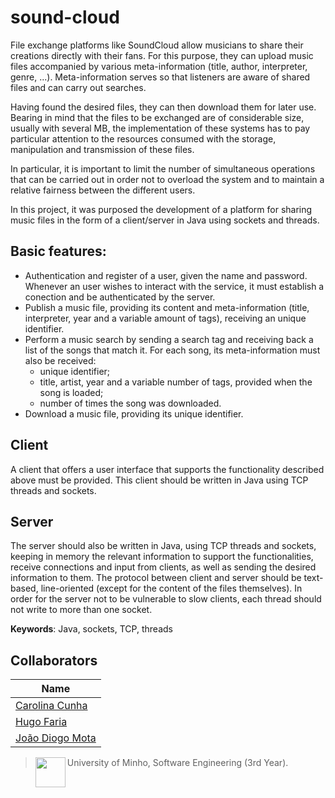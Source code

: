 # sound-cloud

File exchange platforms like SoundCloud allow musicians to share their creations directly with their fans. For this purpose, they can upload music files accompanied by various meta-information (title, author, interpreter, genre, ...). Meta-information serves so that listeners are aware of shared files and can carry out searches. 

Having found the desired files, they can then download them for later use.
Bearing in mind that the files to be exchanged are of considerable size, usually with several MB, the implementation of these systems has to pay particular attention to the resources consumed with the storage, manipulation and transmission of these files. 

In particular, it is important to limit the number of simultaneous operations that can be carried out in order not to overload the system and to maintain a relative fairness between the different users.

In this project, it was purposed the development of a platform for sharing music files in the form of a client/server in Java using sockets and threads. 

## Basic features: 
* Authentication and register of a user, given the name and password. Whenever an user wishes to interact with the service, it must establish a conection and be authenticated by the server.
* Publish a music file, providing its content and meta-information (title, interpreter, year and a variable amount of tags), receiving an unique identifier.
* Perform a music search by sending a search tag and receiving back a list of the songs that match it. For each song, its meta-information must also be received:
   - unique identifier;
   - title, artist, year and a variable number of tags, provided when the song is loaded;
   - number of times the song was downloaded.
* Download a music file, providing its unique identifier. 

## Client
A client that offers a user interface that supports the functionality described above must be provided. 
This client should be written in Java using TCP threads and sockets.

## Server
The server should also be written in Java, using TCP threads and sockets, keeping in memory the relevant information to support the functionalities, receive connections and input from clients, as well as sending the desired information to them. 
The protocol between client and server should be text-based, line-oriented (except for the content of the files themselves). In order for the server not to be vulnerable to slow clients, each thread should not write to more than one socket. 

__Keywords__: Java, sockets, TCP, threads


## Collaborators

| Name            	|
|-----------------	|
| [Carolina Cunha](https://github.com/13caroline)  	|
| [Hugo Faria](https://github.com/KHiro13)      	|
| [João Diogo Mota](https://github.com/JoaoDiogoMota) 	|

> <img src="https://seeklogo.com/images/U/Universidade_do_Minho-logo-CB2F98451C-seeklogo.com.png" align="left" height="48" width="48" > University of Minho, Software Engineering (3rd Year).
